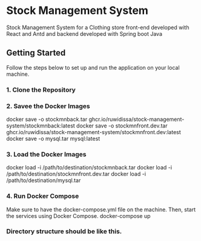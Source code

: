 # Stock Management System

Stock Management System for a Clothing store front-end developed with React and Antd and backend developed with Spring boot Java

## Getting Started

Follow the steps below to set up and run the application on your local machine.

### 1. Clone the Repository

### 2. Savee the Docker Images

docker save -o stockmnback.tar ghcr.io/ruwidissa/stock-management-system/stockmnback:latest
docker save -o stockmnfront.dev.tar ghcr.io/ruwidissa/stock-management-system/stockmnfront.dev:latest
docker save -o mysql.tar mysql:latest

### 3. Load the Docker Images

docker load -i /path/to/destination/stockmnback.tar
docker load -i /path/to/destination/stockmnfront.dev.tar
docker load -i /path/to/destination/mysql.tar

### 4. Run Docker Compose
Make sure to have the docker-compose.yml file on the machine. Then, start the services using Docker Compose.
docker-compose up

### Directory structure should be like this.

